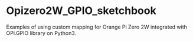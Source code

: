 # Opizero2W_GPIO_sketchbook
Examples of using custom mapping for Orange Pi Zero 2W integrated with OPi.GPIO library on Python3.
